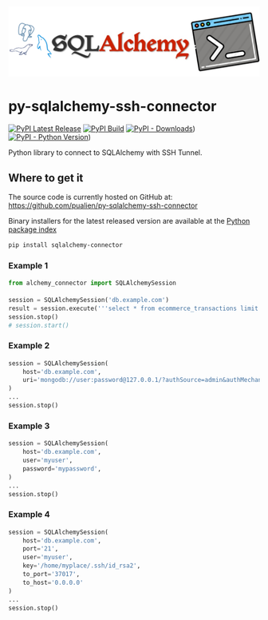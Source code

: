 ![sqlalchemy-connector](https://github.com/pualien/py-sqlalchemy-ssh-connector/blob/master/images/logo.png?raw=true)

# py-sqlalchemy-ssh-connector
[![PyPI Latest Release](https://img.shields.io/pypi/v/sqlalchemy-connector.svg)](https://pypi.org/project/sqlalchemy-connector/)
[![PyPI Build](https://github.com/pualien/py-sqlalchemy-ssh-connector/workflows/PyPI%20Build/badge.svg)](https://github.com/pualien/py-sqlalchemy-ssh-connector/actions)
[![PyPI - Downloads](https://img.shields.io/pypi/dm/sqlalchemy-connector)](https://pypi.org/project/sqlalchemy-connector/))
[![PyPI - Python Version](https://img.shields.io/pypi/pyversions/sqlalchemy-connector.svg)](https://pypi.org/project/sqlalchemy-connector/))

Python library to connect to SQLAlchemy with SSH Tunnel.

## Where to get it

The source code is currently hosted on GitHub at:
<https://github.com/pualien/py-sqlalchemy-ssh-connector>

Binary installers for the latest released version are available at the
[Python package index](https://pypi.org/project/sqlalchemy-connector/)

```sh
pip install sqlalchemy-connector
```

### Example 1


```python
from alchemy_connector import SQLAlchemySession

session = SQLAlchemySession('db.example.com')
result = session.execute('''select * from ecommerce_transactions limit 1''')
session.stop()
# session.start()
```

### Example 2

```python
session = SQLAlchemySession(
    host='db.example.com',
    uri='mongodb://user:password@127.0.0.1/?authSource=admin&authMechanism=SCRAM-SHA-256'
)
...
session.stop()
```

### Example 3

```python
session = SQLAlchemySession(
    host='db.example.com',
    user='myuser',
    password='mypassword',
)
...
session.stop()
```

### Example 4

```python
session = SQLAlchemySession(
    host='db.example.com',
    port='21',
    user='myuser',
    key='/home/myplace/.ssh/id_rsa2',
    to_port='37017',
    to_host='0.0.0.0'
)
...
session.stop()
```
